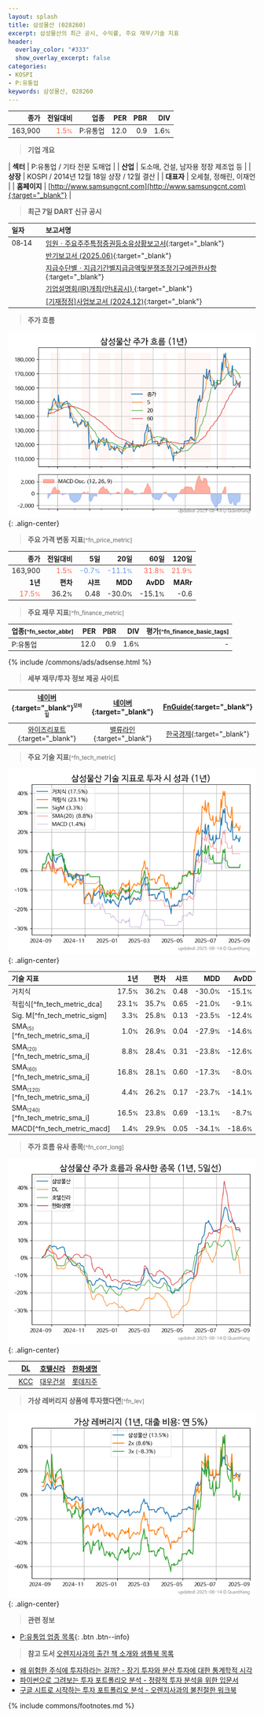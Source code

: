 ```yaml
---
layout: splash
title: 삼성물산 (028260)
excerpt: 삼성물산의 최근 공시, 수익률, 주요 재무/기술 지표
header:
  overlay_color: "#333"
  show_overlay_excerpt: false
categories:
- KOSPI
- P:유통업
keywords: 삼성물산, 028260
---
```


| **종가** | **전일대비** | **업종** | **PER** | **PBR** | **DIV** |
| -------: | -----------: | -------: | ------: | ------: | ------: |
| 163,900 | <span style="color: tomato">1.5<small>%</small></span> | P:유통업 | 12.0 | 0.9 | 1.6<small>%</small> |

<!-- more -->


> **기업 개요**<a id="company"></a>

| <span style="white-space:nowrap;">**섹터**</span> | P:유통업 / 기타 전문 도매업 |
| <span style="white-space:nowrap;">**산업**</span> | 도소매, 건설, 남자용 정장 제조업 등 |
| <span style="white-space:nowrap;">**상장**</span> | KOSPI / 2014년 12월 18일 상장 / 12월 결산 |
| <span style="white-space:nowrap;">**대표자**</span> | 오세철, 정해린, 이재언 |
| <span style="white-space:nowrap;">**홈페이지**</span> | [http://www.samsungcnt.com](http://www.samsungcnt.com){:target="_blank"} |


> **최근 7일 DART 신규 공시**<a id="dart"></a>

| **일자** |      | **보고서명** |
| :------- | :--- | :----------- |
| 08&#x2011;14 | | [임원ㆍ주요주주특정증권등소유상황보고서](https://dart.fss.or.kr/dsaf001/main.do?rcpNo=20250814003384){:target="_blank"} |
|  | | [반기보고서 (2025.06)](https://dart.fss.or.kr/dsaf001/main.do?rcpNo=20250814003110){:target="_blank"} |
|  | | [지급수단별ㆍ지급기간별지급금액및분쟁조정기구에관한사항](https://dart.fss.or.kr/dsaf001/main.do?rcpNo=20250814002490){:target="_blank"} |
|  | | [기업설명회(IR)개최(안내공시)              ](https://dart.fss.or.kr/dsaf001/main.do?rcpNo=20250814801639){:target="_blank"} |
|  | | [[기재정정]사업보고서 (2024.12)](https://dart.fss.or.kr/dsaf001/main.do?rcpNo=20250814002350){:target="_blank"} |


> **주가 흐름**<a id="price"></a>

![028260](/stock/images/028260.png){: .align-center}


> **주요 가격 변동 지표**<small>[^fn_price_metric]</small>

| **종가** | **전일대비** | **5일** | **20일** | **60일** | **120일** |
| -------: | -----------: | ------: | -------: | -------: | --------: |
| 163,900 | <span style="color: tomato">1.5<small>%</small></span> | <span style="color: cornflowerblue">-0.7<small>%</small></span> | <span style="color: cornflowerblue">-11.1<small>%</small></span> | <span style="color: tomato">31.8<small>%</small></span> | <span style="color: tomato">21.9<small>%</small></span> |
| **1년** | **편차** | **샤프** | **MDD** | **AvDD** | **MARr** |
| <span style="color: tomato">17.5<small>%</small></span> | 36.2<small>%</small> | 0.48 | -30.0<small>%</small> | -15.1<small>%</small> | -0.6 |


> **주요 재무 지표**<small>[^fn_finance_metric]</small>

| **업종**<small>[^fn_sector_abbr]</small> | **PER** | **PBR** | **DIV** | **평가**<small>[^fn_finance_basic_tags]</small> |
| :--------------------------------------- | ------: | ------: | ------: | ----------------------------------------------: |
| P:유통업 | 12.0 | 0.9 | 1.6<small>%</small> | - |



{% include /commons/ads/adsense.html %}

> **세부 재무/투자 정보 제공 사이트**

| [네이버](https://m.stock.naver.com/domestic/stock/028260/finance/summary){:target="_blank"}<sup><small>모바일</small></sup> | [네이버](https://finance.naver.com/item/coinfo.naver?code=028260){:target="_blank"} | [FnGuide](https://comp.fnguide.com/SVO2/ASP/SVD_Invest.asp?gicode=A028260&MenuYn=Y){:target="_blank"} |
| :---: | :---: | :---: |
| [와이즈리포트](https://comp.wisereport.co.kr/company/c1040001.aspx?cmp_cd=028260){:target="_blank"} | [밸류라인](https://www.valueline.co.kr/finance/summary/028260){:target="_blank"} | [한국경제](https://markets.hankyung.com/stock/028260/financial-summary){:target="_blank"} |


> **주요 기술 지표**<small>[^fn_tech_metric]</small>


![028260](/stock/images/028260_tech.png){: .align-center}

| **기술 지표** | **1년** | **편차** | **샤프** | **MDD** | **AvDD** |
| :------------ | ------: | -----------: | -------: | ------: | -------: |
| 거치식 | 17.5<small>%</small> | 36.2<small>%</small> | 0.48 | -30.0<small>%</small> | -15.1<small>%</small> |
| 적립식[^fn_tech_metric_dca] | 23.1<small>%</small> | 35.7<small>%</small> | 0.65 | -21.0<small>%</small> | -9.1<small>%</small> |
| Sig. M[^fn_tech_metric_sigm] | 3.3<small>%</small> | 25.8<small>%</small> | 0.13 | -23.5<small>%</small> | -12.4<small>%</small> |
| SMA<small><sub>(5)</sub></small>[^fn_tech_metric_sma_i] | 1.0<small>%</small> | 26.9<small>%</small> | 0.04 | -27.9<small>%</small> | -14.6<small>%</small> |
| SMA<small><sub>(20)</sub></small>[^fn_tech_metric_sma_i] | 8.8<small>%</small> | 28.4<small>%</small> | 0.31 | -23.8<small>%</small> | -12.6<small>%</small> |
| SMA<small><sub>(60)</sub></small>[^fn_tech_metric_sma_i] | 16.8<small>%</small> | 28.1<small>%</small> | 0.60 | -17.3<small>%</small> | -8.0<small>%</small> |
| SMA<small><sub>(120)</sub></small>[^fn_tech_metric_sma_i] | 4.4<small>%</small> | 26.2<small>%</small> | 0.17 | -23.7<small>%</small> | -14.1<small>%</small> |
| SMA<small><sub>(240)</sub></small>[^fn_tech_metric_sma_i] | 16.5<small>%</small> | 23.8<small>%</small> | 0.69 | -13.1<small>%</small> | -8.7<small>%</small> |
| MACD[^fn_tech_metric_macd] | 1.4<small>%</small> | 29.9<small>%</small> | 0.05 | -34.1<small>%</small> | -18.6<small>%</small> |


> **주가 흐름 유사 종목**<a id="corr"></a><small>[^fn_corr_long]</small>

![028260](/stock/images/028260_corr.png){: .align-center}

|       | [DL](/000210/) | [호텔신라](/008770/) | [한화생명](/088350/) |
| :---: | :------------------------------------: | :------------------------------------: | :------------------------------------: |
|       | [KCC](/002380/) | [대우건설](/047040/) | [롯데지주](/004990/) |


> **가상 레버리지 상품에 투자했다면**<a id="2x"></a><small>[^fn_lev]</small>

![028260](/stock/images/028260_2x.png){: .align-center}


> **관련 정보**

- [P:유통업 업종 목록](/stats/sector/kospi_업종_유통업_종목/){: .btn .btn--info}

> **참고 도서** [오렌지사과의 출간 책 소개와 샘플북 목록](https://kongdori.tistory.com/691)

- [왜 위험한 주식에 투자하라는 걸까? - 장기 투자와 분산 투자에 대한 통계학적 시각](https://kongdori.tistory.com/421)
- [파이썬으로 그려보는 투자 포트폴리오 분석  - 정량적 투자 분석을 위한 입문서](https://kongdori.tistory.com/643)
- [구글 시트로 시작하는 투자 포트폴리오 분석 - 오렌지사과의 불친절한 워크북](https://kongdori.tistory.com/449)


{% include commons/footnotes.md %}